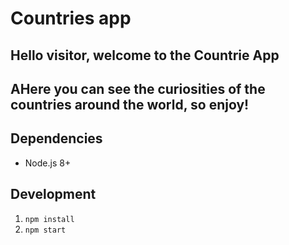 # Countries app

## Hello visitor, welcome to the Countrie App
## AHere you can see the curiosities of the countries around the world, so enjoy!

## Dependencies

- Node.js 8+

## Development

1. `npm install`
2. `npm start`
